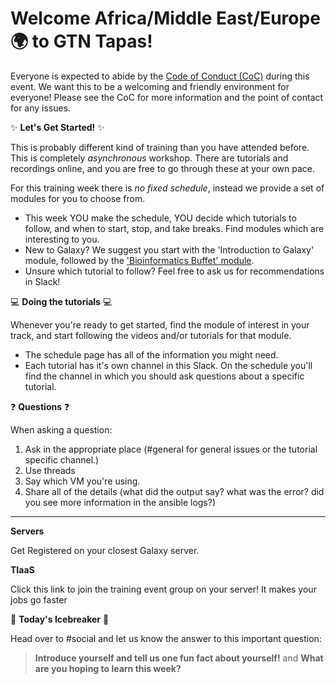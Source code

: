 # Welcome Africa/Middle East/Europe :earth_africa: to GTN Tapas!

Everyone is expected to abide by the [Code of Conduct (CoC)](https://galaxyproject.org/community/coc/) during this event. We want this to be a welcoming and friendly environment for everyone! Please see the CoC for more information and the point of contact for any issues.

:sparkles: **Let's Get Started!** :sparkles:

This is probably  different kind of training than you have attended before. This is completely _asynchronous_ workshop. There are tutorials and recordings online, and you are free to go through these at your own pace.

For this training week there is *no fixed schedule*, instead we provide a set of modules for you to choose from.

- This week YOU make the schedule, YOU decide which tutorials to follow, and when to start, stop, and take breaks. Find modules which are interesting to you.
- New to Galaxy? We suggest you start with the 'Introduction to Galaxy' module, followed by the ['Bioinformatics Buffet' module](https://gallantries.github.io/video-library/modules/bioinformatics-buffet).
- Unsure which tutorial to follow? Feel free to ask us for recommendations in Slack!

:computer: **Doing the tutorials** :computer:

Whenever you're ready to get started, find the module of interest in your track, and start following the videos and/or tutorials for that module.

- The schedule page has all of the information you might need.
- Each tutorial has it's own channel in this Slack. On the schedule you'll find the channel in which you should ask questions about a specific tutorial.

:question: **Questions** :question:

When asking a question:

1. Ask in the appropriate place (#general for general issues or the tutorial specific channel.)
2. Use threads
3. Say which VM you're using.
4. Share all of the details (what did the output say? what was the error? did you see more information in the ansible logs?)

---

**Servers**

Get Registered on your closest Galaxy server.

<SERVERS>

**TIaaS**

Click this link to join the training event group on your server! It makes your jobs go faster

<TIAAS>

:ice_cube: **Today's Icebreaker** :ice_cube:

Head over to #social and let us know the answer to this important question:

> **Introduce yourself and tell us one fun fact about yourself!** and **What are you hoping to learn this week?**
